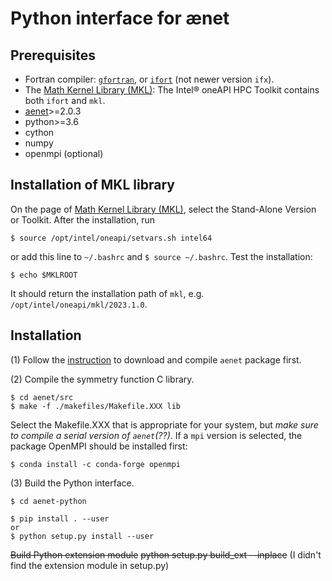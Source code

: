 # Python interface for ænet

## Prerequisites
- Fortran compiler: [`gfortran`](https://fortran-lang.org/en/learn/os_setup/install_gfortran/), or [`ifort`](https://www.intel.com/content/www/us/en/developer/tools/oneapi/fortran-compiler.html#gs.vxs2id) (not newer version `ifx`).
- The [Math Kernel Library (MKL)](https://www.intel.com/content/www/us/en/developer/tools/oneapi/onemkl.html#gs.vxrgux): The  Intel® oneAPI HPC Toolkit contains both `ifort` and `mkl`.
- [aenet](https://github.com/atomisticnet/aenet)>=2.0.3
- python>=3.6
- cython
- numpy
- openmpi (optional)

## Installation of MKL library

On the page of [Math Kernel Library (MKL)](https://www.intel.com/content/www/us/en/developer/tools/oneapi/onemkl.html#gs.vxrgux), select the Stand-Alone Version or Toolkit. After the installation, run 
    
    $ source /opt/intel/oneapi/setvars.sh intel64   
    
or add this line to `~/.bashrc` and `$ source ~/.bashrc`.
Test the installation: 
    
    $ echo $MKLROOT
    
It should return the installation path of `mkl`, e.g. `/opt/intel/oneapi/mkl/2023.1.0`.

## Installation
(1) Follow the [instruction](https://github.com/atomisticnet/aenet) to download and compile `aenet` package first.

(2) Compile the symmetry function C library. 

    $ cd aenet/src
    $ make -f ./makefiles/Makefile.XXX lib

Select the Makefile.XXX that is appropriate for your system, but *make sure to compile a serial version of `aenet`(??)*. If a `mpi` version is selected, the package OpenMPI should be installed first:

    $ conda install -c conda-forge openmpi

(3) Build the Python interface. 

    $ cd aenet-python

    $ pip install . --user
    or
    $ python setup.py install --user

~~Build Python extension module~~
~~python setup.py build_ext --inplace~~ (I didn't find the extension module in setup.py)



